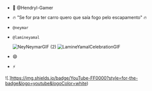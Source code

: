 - 👋 @Hendryl-Gamer
- 🔥 "Se for pra ter carro quero que saía fogo pelo escapamento" 🔥
-     @neymar
-     @lamineyamal
   ![NeyNeymarGIF (2)](https://github.com/user-attachments/assets/4d38c800-7dfb-44e5-b393-c00d7c6da14a)
   ![LamineYamalCelebrationGIF](https://github.com/user-attachments/assets/29101c33-2321-47ef-ab70-a9f5bb7340b7)

- 😄 
- ⚡ 

![.]https://img.shields.io/badge/YouTube-FF0000?style=for-the-badge&logo=youtube&logoColor=white)
